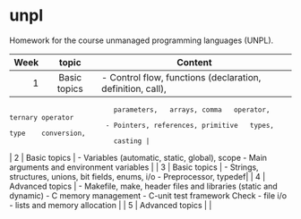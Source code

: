 # unpl
Homework for the course unmanaged programming languages (UNPL).

| Week  | topic           | Content            |
| -----:|:---------------:| -------------------|
| 1     | Basic topics    | - Control	flow,	functions	(declaration,	definition,	call),	
                              parameters,	arrays,	comma	operator,	ternary	operator
                            - Pointers,	references,	primitive	types,	type	conversion,	
                              casting |
| 2     | Basic topics    | - Variables	(automatic,	static,	global),	scope
                            - Main	arguments	and	environment	variables |
| 3     | Basic topics    | - Strings, structures,	unions,	bit	fields,	enums,	i/o
                            - Preprocessor,	typedef|
| 4     | Advanced topics | - Makefile,	make,	header	files	and	libraries	(static	and	
                              dynamic)
                            - C	memory	management
                            - C-unit	test	framework	Check
                            - file	i/o
                            - lists	and	memory	allocation |
| 5     | Advanced topics | |
